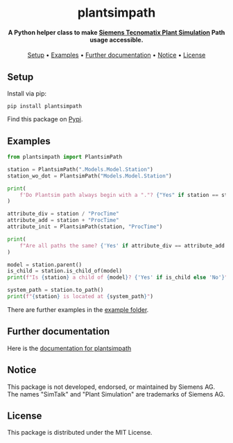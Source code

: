 <h1 align="center">
plantsimpath
</h1>

<h4 align="center">A Python helper class to make <a href="https://www.dex.siemens.com/plm/tecnomatix/plant-simulation" target="_blank">Siemens Tecnomatix Plant Simulation</a> Path usage accessible.</h4>

<p align="center">
  <a href="#setup">Setup</a> •
  <a href="#examples">Examples</a> •
  <a href="https://malun22.github.io/plantsimpath/" target="_blank">Further documentation</a> •
  <a href="#notice">Notice</a> •
  <a href="#license">License</a>
</p>

## Setup

Install via pip:

```
pip install plantsimpath
```

Find this package on [Pypi](https://pypi.org/project/plantsimpath/).

## Examples

```python
from plantsimpath import PlantsimPath

station = PlantsimPath(".Models.Model.Station")
station_wo_dot = PlantsimPath("Models.Model.Station")

print(
    f'Do Plantsim path always begin with a "."? {"Yes" if station == station_wo_dot else "No"}'
)

attribute_div = station / "ProcTime"
attribute_add = station + "ProcTime"
attribute_init = PlantsimPath(station, "ProcTime")

print(
    f"Are all paths the same? {'Yes' if attribute_div == attribute_add == attribute_init else 'No'}"
)

model = station.parent()
is_child = station.is_child_of(model)
print(f"Is {station} a child of {model}? {'Yes' if is_child else 'No'}")

system_path = station.to_path()
print(f"{station} is located at {system_path}")
```

There are further examples in the [example folder](https://github.com/malun22/plantsimpath/tree/main/examples).

## Further documentation

Here is the [documentation for plantsimpath](https://malun22.github.io/plantsimpath/)

## Notice

This package is not developed, endorsed, or maintained by Siemens AG.
The names "SimTalk" and "Plant Simulation" are trademarks of Siemens AG.

## License

This package is distributed under the MIT License.
